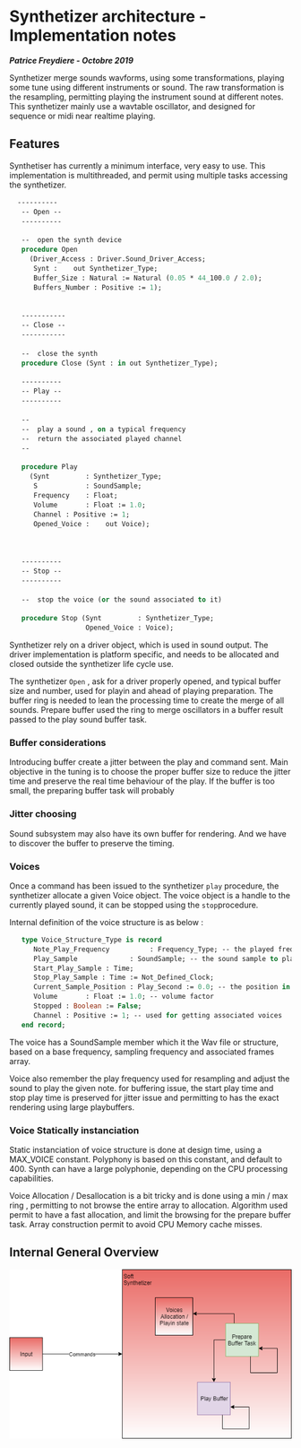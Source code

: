 # Synthetizer architecture - Implementation notes

***Patrice Freydiere - Octobre 2019***

Synthetizer merge sounds wavforms, using some transformations, playing some tune using different instruments or sound. The raw transformation is the resampling, permitting playing the instrument sound at different notes. This synthetizer mainly use a wavtable oscillator, and designed for sequence or midi near realtime playing.

## Features

Synthetiser has currently a minimum interface, very easy to use. This implementation is multithreaded, and permit using multiple tasks accessing the synthetizer.

```Pascal
  ----------
   -- Open --
   ----------
   
   --  open the synth device
   procedure Open
     (Driver_Access : Driver.Sound_Driver_Access;
      Synt :    out Synthetizer_Type;
      Buffer_Size : Natural := Natural (0.05 * 44_100.0 / 2.0);
      Buffers_Number : Positive := 1);

   
   -----------
   -- Close --
   -----------
   
   --  close the synth
   procedure Close (Synt : in out Synthetizer_Type);

   ----------
   -- Play --
   ----------

   --
   --  play a sound , on a typical frequency
   --  return the associated played channel
   --

   procedure Play
     (Synt         : Synthetizer_Type;
      S            : SoundSample;
      Frequency    : Float;
      Volume       : Float := 1.0;
      Channel : Positive := 1;
      Opened_Voice :    out Voice);



   ----------
   -- Stop --
   ----------

   --  stop the voice (or the sound associated to it)

   procedure Stop (Synt         : Synthetizer_Type;
                   Opened_Voice : Voice);

```

Synthetizer rely on a driver object, which is used in sound output. The driver implementation is platform specific, and needs to be allocated and closed outside the synthetizer life cycle use. 

The synthetizer `Open` , ask for a driver properly opened, and typical buffer size and number, used for playin and ahead of playing preparation. The buffer ring is needed to lean the processing time to create the merge of all sounds. Prepare buffer used the ring to merge oscillators in a buffer result passed to the play sound buffer task.

### Buffer considerations

Introducing buffer create a jitter between the play and command sent. Main objective in the tuning is to choose the proper buffer size to reduce the jitter time and preserve the real time behaviour of the play. If the buffer is too small, the preparing buffer task will probably

### Jitter choosing

Sound subsystem may also have its own buffer for rendering. And we have to discover the buffer to preserve the timing. 

### Voices

Once a command has been issued to the synthetizer `play` procedure, the synthetizer allocate a given Voice object. The voice object is a handle to the currently played sound, it can be stopped using the `stop`procedure. 

Internal definition of the voice structure is as below :

```pascal
   type Voice_Structure_Type is record
      Note_Play_Frequency          : Frequency_Type; -- the played frequency
      Play_Sample             : SoundSample; -- the sound sample to play
      Start_Play_Sample : Time;
      Stop_Play_Sample : Time := Not_Defined_Clock;
      Current_Sample_Position : Play_Second := 0.0; -- the position in second
      Volume       : Float := 1.0; -- volume factor
      Stopped : Boolean := False;
      Channel : Positive := 1; -- used for getting associated voices
   end record;
```

The voice has a SoundSample member which it the Wav file or structure, based on a base frequency, sampling frequency and associated frames array. 

Voice also remember the play frequency used for resampling and adjust the sound to play the given note. for buffering issue, the start play time and stop play time is preserved for jitter issue and permitting to has the exact rendering using large playbuffers.

### Voice Statically instanciation

Static instanciation of voice structure is done at design time, using a MAX_VOICE constant. Polyphony is based on this constant, and default to 400. Synth can have a large polyphonie, depending on the CPU processing capabilities. 

Voice Allocation / Desallocation is a bit tricky and is done using a min / max ring , permitting to not browse the entire array to allocation. Algorithm used permit to have a fast allocation, and limit the browsing for the prepare buffer task. Array construction permit to avoid CPU Memory cache misses. 



## Internal General Overview



 ![](schema.png)







